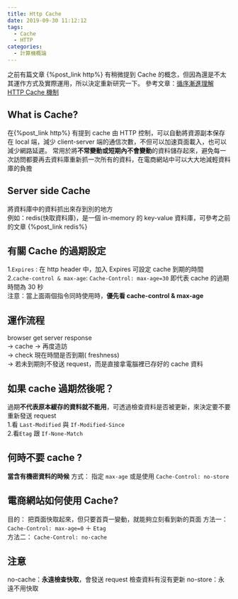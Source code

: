 ```yaml
---
title: Http Cache
date: 2019-09-30 11:12:12
tags:
  - Cache
  - HTTP
categories:
  - 計算機概論
---
```


之前有篇文章 {%post_link http%} 有稍微提到 Cache 的概念，但因為還是不太其運作方式及實際運用，所以決定重新研究一下。
參考文章：[循序漸進理解 HTTP Cache 機制](https://blog.techbridge.cc/2017/06/17/cache-introduction/)

## What is Cache?

在{%post_link http%} 有提到 cache 由 HTTP 控制，可以自動將資源副本保存在 local 端，減少 client-server 端的通信次數，不但可以加速頁面載入，也可以減少網路延遲。
常用於將**不常變動或短期內不會變動**的資料儲存起來，避免每一次訪問都要再去資料庫重新抓一次所有的資料，在電商網站中可以大大地減輕資料庫的負擔

## Server side Cache

將資料庫中的資料抓出來存到別的地方  
例如：redis(快取資料庫)，是一個 in-memory 的 key-value 資料庫，可參考之前的文章 {%post_link redis%}

## 有關 Cache 的過期設定

1.`Expires` : 在 http header 中，加入 Expires 可設定 cache 到期的時間  
2.`cache-control & max-age`: `Cache-Control: max-age=30` 即代表 cache 的過期時間為 30 秒  
注意：當上面兩個指令同時使用時，**優先看 cache-control & max-age**

## 運作流程

browser get server response  
-> cache -> 再度造訪  
-> check 現在時間是否到期( freshness)  
-> 若未到期則不發送 request，而是直接拿電腦裡已存好的 cache 資料

## 如果 cache 過期然後呢？

過期**不代表原本緩存的資料就不能用**，可透過檢查資料是否被更新，來決定要不要重新發送 request  
1.看 `Last-Modified` 與 `If-Modified-Since`  
2.看`Etag` 跟 `If-None-Match`

## 何時不要 cache ?

**當含有機密資料的時候**
方式： 指定 `max-age` 或是使用 `Cache-Control: no-store`

## 電商網站如何使用 Cache?

目的： 把頁面快取起來，但只要首頁一變動，就能夠立刻看到新的頁面
方法一： `Cache-Control: max-age=0` ＋ `Etag`  
方法二： `Cache-Control: no-cache`

## 注意

no-cache：**永遠檢查快取**，會發送 request 檢查資料有沒有更新
no-store：永遠不用快取

